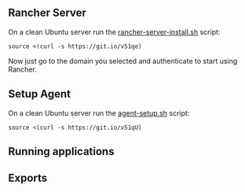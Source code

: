

## Rancher Server

On a clean Ubuntu server run the [rancher-server-install.sh](https://github.com/Luandro-com/luandro-com-server/blob/master/scripts/rancher-server-install.sh) script:

`source <(curl -s https://git.io/v51qe)`

Now just go to the domain you selected and authenticate to start using Rancher.

## Setup Agent

On a clean Ubuntu server run the [agent-setup.sh](luandro-com-server/scripts/agent-setup.sh) script:

`source <(curl -s https://git.io/v51qU)`

## Running applications

## Exports
